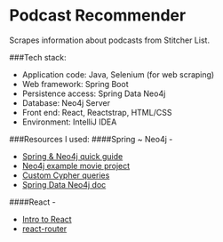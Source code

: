 # Podcast Recommender
Scrapes information about podcasts from Stitcher List.

###Tech stack:
* Application code: Java, Selenium (for web scraping)
* Web framework: Spring Boot
* Persistence access: Spring Data Neo4j
* Database: Neo4j Server
* Front end: React, Reactstrap, HTML/CSS
* Environment: IntelliJ IDEA

###Resources I used:
####Spring ~ Neo4j -
* [Spring & Neo4j quick guide](https://spring.io/guides/gs/accessing-data-neo4j/)
* [Neo4j example movie project](https://github.com/neo4j-examples/movies-java-spring-data-neo4j)
* [Custom Cypher queries](https://graphaware.com/neo4j/2016/04/06/mapping-query-entities-sdn.html)
* [Spring Data Neo4j doc](https://docs.spring.io/spring-data/neo4j/docs/current/reference/html/)

####React -
* [Intro to React](https://reactjs.org/tutorial/tutorial.html)
* [react-router](https://reacttraining.com/react-router/web/guides/quick-start)